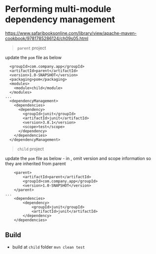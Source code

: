 # Performing multi-module dependency management

https://www.safaribooksonline.com/library/view/apache-maven-cookbook/9781785286124/ch09s05.html

> `parent` project

update the `pom` file as below

```
  <groupId>com.company.app</groupId>
  <artifactId>parent</artifactId>
  <version>1.0-SNAPSHOT</version>
  <packaging>pom</packaging>
  <modules>
    <module>child</module>
  </modules>
...
  <dependencyManagement>
    <dependencies>
      <dependency>
        <groupId>junit</groupId>
        <artifactId>junit</artifactId>
        <version>3.8.1</version>
        <scope>test</scope>
      </dependency>
    </dependencies>
  </dependencyManagement>
```

> `child` project

update the `pom` file as below - in <dependency>, omit version and scope information so they are inherited from parent

```
    <parent>
        <artifactId>parent</artifactId>
        <groupId>com.company.app</groupId>
        <version>1.0-SNAPSHOT</version>
    </parent>
...
    <dependencies>
        <dependency>
            <groupId>junit</groupId>
            <artifactId>junit</artifactId>
        </dependency>
    </dependencies>
```

## Build

- build at `child` folder `mvn clean test`
